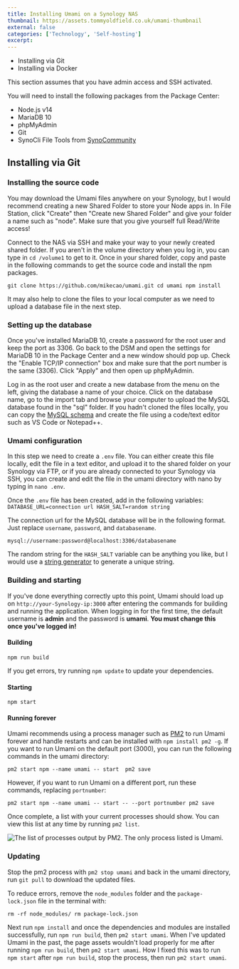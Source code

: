 ```yaml
---
title: Installing Umami on a Synology NAS
thumbnail: https://assets.tommyoldfield.co.uk/umami-thumbnail
external: false
categories: ['Technology', 'Self-hosting']
excerpt: 
---
```


- Installing via Git
- Installing via Docker


This section assumes that you have admin access and SSH activated.

You will need to install the following packages from the Package Center:

- Node.js v14
- MariaDB 10
- phpMyAdmin
- Git
- SynoCli File Tools from [SynoCommunity](https://synocommunity.com/)

## Installing via Git

### Installing the source code

You may download the Umami files anywhere on your Synology, but I would recommend creating a new Shared Folder to store your Node apps in.
In File Station, click "Create" then "Create new Shared Folder" and give your folder a name such as "node". Make sure that you give yourself full Read/Write access!

Connect to the NAS via SSH and make your way to your newly created shared folder. If you aren't in the volume directory when you log in, you can type in `cd /volume1` to get to it.
Once in your shared folder, copy and paste in the following commands to get the source code and install the npm packages.

`git clone https://github.com/mikecao/umami.git
cd umami
npm install`

It may also help to clone the files to your local computer as we need to upload a database file in the next step.

### Setting up the database

Once you've installed MariaDB 10, create a password for the root user and keep the port as 3306. Go back to the DSM and open the settings for MariaDB 10 in the Package Center and a new window should pop up. Check the "Enable TCP/IP connection" box and make sure that the port number is the same (3306). Click "Apply" and then open up phpMyAdmin.

Log in as the root user and create a new database from the menu on the left, giving the database a name of your choice. Click on the database name, go to the import tab and browse your computer to upload the MySQL database found in the "sql" folder. If you hadn't cloned the files locally, you can copy the [MySQL schema](https://github.com/mikecao/umami/blob/master/sql/schema.mysql.sql) and create the file using a code/text editor such as VS Code or Notepad++.

### Umami configuration

In this step we need to create a `.env` file. You can either create this file locally, edit the file in a text editor, and upload it to the shared folder on your Synology via FTP, or if you are already connected to your Synology via SSH, you can create and edit the file in the umami directory with nano by typing in `nano .env`.

Once the `.env` file has been created, add in the following variables:
`DATABASE_URL=connection url
HASH_SALT=random string`

The connection url for the MySQL database will be in the following format. Just replace `username`, `password`, and `databasename`.

`mysql://username:password@localhost:3306/databasename`

The random string for the `HASH_SALT` variable can be anything you like, but I would use a [string generator](https://www.random.org/strings/) to generate a unique string.

### Building and starting

If you've done everything correctly upto this point, Umami should load up on `http://your-Synology-ip:3000` after entering the commands for building and running the application.
When logging in for the first time, the default username is **admin** and the password is **umami**. **You must change this once you've logged in!**

#### Building
`npm run build`

If you get errors, try running `npm update` to update your dependencies.

#### Starting
`npm start`

#### Running forever
Umami recommends using a process manager such as [PM2](https://pm2.keymetrics.io/) to run Umami forever and handle restarts and can be installed with `npm install pm2 -g`.
If you want to run Umami on the default port (3000), you can run the following commands in the umami directory:

`pm2 start npm --name umami -- start 
pm2 save`

However, if you want to run Umami on a different port, run these commands, replacing `portnumber`:

`pm2 start npm --name umami -- start -- --port portnumber
pm2 save`

Once complete, a list with your current processes should show. You can view this list at any time by running `pm2 list`.

<picture class="article__image">
    <source srcset="{{ site.assetUrl }}umami-pm2-list.avif" type="image/avif">
    <source srcset="{{ site.assetUrl }}umami-pm2-list.webp" type="image/webp">
    <img src="{{ site.assetUrl }}umami-pm2-list.jpeg" alt="The list of processes output by PM2. The only process listed is Umami.">
</picture>

### Updating

Stop the pm2 process with `pm2 stop umami` and back in the umami directory, run `git pull` to download the updated files.

To reduce errors, remove the `node_modules` folder and the `package-lock.json` file in the terminal with:

`rm -rf node_modules/
rm package-lock.json`

Next run `npm install` and once the dependencies and modules are installed successfully, run `npm run build`, then `pm2 start umami`.
When I've updated Umami in the past, the page assets wouldn't load properly for me after running `npm run build`, then `pm2 start umami`. How I fixed this was to run `npm start` after `npm run build`, stop the process, then run `pm2 start umami`.